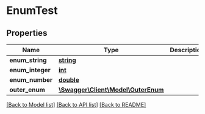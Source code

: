 # EnumTest

## Properties
Name | Type | Description | Notes
------------ | ------------- | ------------- | -------------
**enum_string** | [**string**](.md) |  | [optional] 
**enum_integer** | [**int**](.md) |  | [optional] 
**enum_number** | [**double**](.md) |  | [optional] 
**outer_enum** | [**\Swagger\Client\Model\OuterEnum**](OuterEnum.md) |  | [optional] 

[[Back to Model list]](../README.md#documentation-for-models) [[Back to API list]](../README.md#documentation-for-api-endpoints) [[Back to README]](../README.md)

